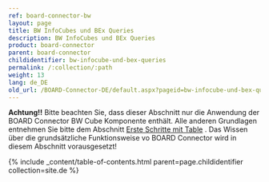 ```yaml
---
ref: board-connector-bw
layout: page
title: BW InfoCubes und BEx Queries
description: BW InfoCubes und BEx Queries
product: board-connector
parent: board-connector
childidentifier: bw-infocube-und-bex-queries
permalink: /:collection/:path
weight: 13
lang: de_DE
old_url: /BOARD-Connector-DE/default.aspx?pageid=bw-infocube-und-bex-queries
---
```


**Achtung!!** Bitte beachten Sie, dass dieser Abschnitt nur die Anwendung der BOARD Connector BW Cube Komponente enthält. Alle anderen Grundlagen entnehmen Sie bitte dem Abschnitt [Erste Schritte mit Table](./erste-schritte-mit-table) . Das Wissen über die grundsätzliche Funktionsweise vo BOARD Connector wird in diesem Abschnitt vorausgesetzt!

{% include _content/table-of-contents.html parent=page.childidentifier collection=site.de %}

